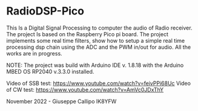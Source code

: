 # RadioDSP-Pico
This Is a Digital Signal Processing to computer the audio  of Radio receiver. The project Is based on the Raspberry Pico pi board. The project implements some real time filters, show how to setup a simple real time processing dsp chain using the ADC and the PWM in/out for audio. All the works are in progress. 

NOTE: The project was build with Arduino IDE v. 1.8.18 with the Arduino MBED OS RP2040 v.3.3.0 installed.

Video of SSB test:  https://www.youtube.com/watch?v=feivPPi68Uc
Video of CW  test:  https://www.youtube.com/watch?v=AmVc0JDxThY

November 2022 - Giuseppe Callipo IK8YFW

